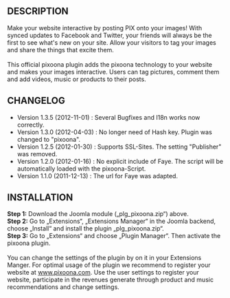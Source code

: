 DESCRIPTION
-----------
Make your website interactive by posting PIX onto your images! With synced updates to Facebook and Twitter, your friends will always be the first to see what's new on your site. Allow your visitors to tag your images and share the things that excite them. <br /><br />
This official pixoona plugin adds the pixoona technology to your website and makes your images interactive. Users can tag pictures, comment them and add videos, music or products to their posts.

CHANGELOG
---------

* Version 1.3.5 (2012-11-01) : Several Bugfixes and I18n works now correctly.
* Version 1.3.0 (2012-04-03) : No longer need of Hash key. Plugin was changed to "pixoona".
* Version 1.2.5 (2012-01-30) : Supports SSL-Sites.  The setting "Publisher" was removed.
* Version 1.2.0 (2012-01-16) : No explicit include of Faye. The script will be automatically loaded with the pixoona-Script.
* Version 1.1.0 (2011-12-13) : The url for Faye was adapted.


INSTALLATION
------------
<b>Step 1:</b> Download the Joomla module („plg_pixoona.zip“) above. <br />
<b>Step 2:</b> Go to „Extensions“, „Extensions Manager“ in the Joomla backend, choose „Install“ and install the plugin „plg_pixoona.zip“.<br />
<b>Step 3:</b> Go to „Extensions“ and choose „Plugin Manager“. Then activate the pixoona plugin.<br />
<br />
You can change the settings of the plugin by on it in your Extensions Manger. For optimal usage of the plugin we recommend to register your website at <a href="www.pixoona.com">www.pixoona.com</a>. Use the user settings to register your website, participate in the revenues generate through product and music recommendations and change settings.<br />
